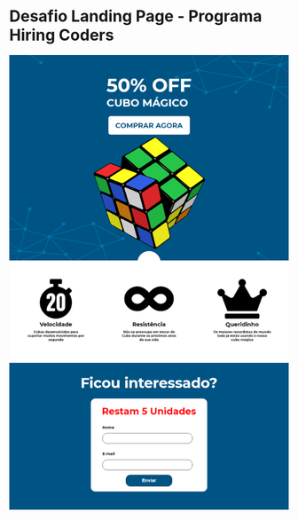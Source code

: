 # Desafio Landing Page - Programa Hiring Coders

<div align="center">
<img src="/imagens/site.PNG">
</div>
